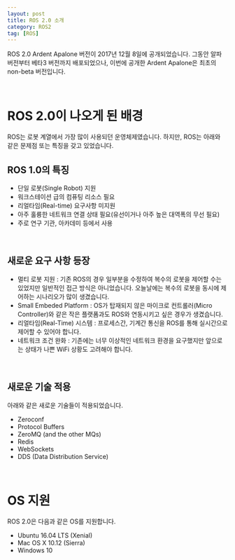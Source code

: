 ```yaml
---
layout: post
title: ROS 2.0 소개
category: ROS2
tag: [ROS]
---
```


ROS 2.0 Ardent Apalone 버전이 2017년 12월 8일에 공개되었습니다. 그동안 알파 버전부터 베타3 버전까지 배포되었으나, 이번에 공개한 Ardent Apalone은 최초의 non-beta 버전입니다.

<br>

# ROS 2.0이 나오게 된 배경

ROS는 로봇 계열에서 가장 많이 사용되던 운영체제였습니다. 하지만, ROS는 아래와 같은 문제점 또는 특징을 갖고 있었습니다.

## ROS 1.0의 특징

* 단일 로봇(Single Robot) 지원
* 워크스테이션 급의 컴퓨팅 리소스 필요
* 리얼타임(Real-time) 요구사항 미지원
* 아주 훌륭한 네트워크 연결 상태 필요(유선이거나 아주 높은 대역폭의 무선 필요)
* 주로 연구 기관, 아카데미 등에서 사용

<br>

## 새로운 요구 사항 등장

* 멀티 로봇 지원 : 기존 ROS의 경우 일부분을 수정하여 복수의 로봇을 제어할 수는 있었지만 일반적인 접근 방식은 아니었습니다. 오늘날에는 복수의 로봇을 동시에 제어하는 시나리오가 많이 생겼습니다.
* Small Embeded Platform : OS가 탑재되지 않은 마이크로 컨트롤러(Micro Controller)와 같은 작은 플랫폼과도 ROS와 연동시키고 싶은 경우가 생겼습니다.
* 리얼타임(Real-Time) 시스템 : 프로세스간, 기계간 통신을 ROS를 통해 실시간으로 제어할 수 있어야 합니다.
* 네트워크 조건 완화 : 기존에는 너무 이상적인 네트워크 환경을 요구했지만 앞으로는 상태가 나쁜 WiFi 상황도 고려해야 합니다.

<br>

## 새로운 기술 적용

아래와 같은 새로운 기술들이 적용되었습니다.

* Zeroconf
* Protocol Buffers
* ZeroMQ (and the other MQs)
* Redis
* WebSockets
* DDS (Data Distribution Service)

<br>

# OS 지원

ROS 2.0은 다음과 같은 OS를 지원합니다.

* Ubuntu 16.04 LTS (Xenial)
* Mac OS X 10.12 (Sierra)
* Windows 10